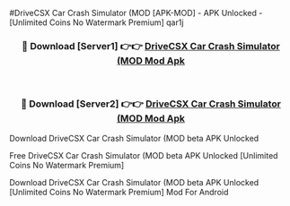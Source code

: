 #DriveCSX Car Crash Simulator (MOD [APK-MOD] - APK Unlocked - [Unlimited Coins No Watermark Premium] qar1j



<div align="center">

<h3>🔴 Download [Server1] 👉👉 <a href="https://momento.my/?title=DriveCSX_Car_Crash_Simulator_(MOD">DriveCSX Car Crash Simulator (MOD Mod Apk</a></h3><br>

<h3>🔴 Download [Server2] 👉👉 <a href="https://momento.my/?title=DriveCSX_Car_Crash_Simulator_(MOD">DriveCSX Car Crash Simulator (MOD Mod Apk</a></h3>
</div>



Download DriveCSX Car Crash Simulator (MOD beta APK Unlocked

Free DriveCSX Car Crash Simulator (MOD beta APK Unlocked [Unlimited Coins No Watermark Premium]

Download DriveCSX Car Crash Simulator (MOD beta APK Unlocked [Unlimited Coins No Watermark Premium] Mod For Android
